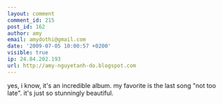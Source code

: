 ```yaml
---
layout: comment
comment_id: 215
post_id: 162
author: amy
email: amydothi@gmail.com
date: '2009-07-05 10:00:57 +0200'
visible: true
ip: 24.84.202.193
url: http://amy-nguyetanh-do.blogspot.com
---
```

yes, i know, it's an incredible album. my favorite is the last song "not too late". it's just so stunningly beautiful.

